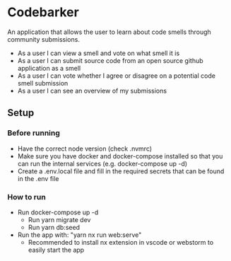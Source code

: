 # Codebarker

An application that allows the user to learn about code smells through community submissions.

* As a user I can view a smell and vote on what smell it is
* As a user I can submit source code from an open source github application as a smell
* As a user I can vote whether I agree or disagree on a potential code smell submission
* As a user I can see an overview of my submissions


## Setup

### Before running

* Have the correct node version (check .nvmrc)
* Make sure you have docker and docker-compose installed so that you can run the internal services (e.g. docker-compose up -d)
* Create a .env.local file and fill in the required secrets that can be found in the .env file

### How to run

* Run docker-compose up -d
  * Run yarn migrate dev
  * Run yarn db:seed
* Run the app with: "yarn nx run web:serve"
  * Recommended to install nx extension in vscode or webstorm to easily start the app
